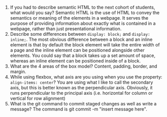 1. If you had to describe semantic HTML to the next cohort of students, what would you say?
    Semantic HTML is the use of HTML to convey the semantics or meaning of the elements in a webpage. It serves the purpose of providing information about exactly what is contained in a webpage, rather than just presentational information.
2. Describe some differences between ```display: block;``` and ```display: inline;```.
    The most obvious difference between a block and an inline element is that by default the block element will take the entire width of a page and the inline element can be positioned alongside other elements. You could say that a block takes up a set amount of space, whereas an inline element can be positioned inside of a block.
3. What are the 4 areas of the box model?
    Content, padding, border, and margin.
4. While using flexbox, what axis are you using when you use the property: ```align-items: center```?
    You are using what I like to call the secondary axis, but this is better known as the perpendicular axis. Obviously, it runs perpendicular to the principal axis (i.e. horizontal for column or vertical for row alignment)
5. What is the git command to commit staged changes as well as write a message? 
    The command is git commit -m "insert message here".